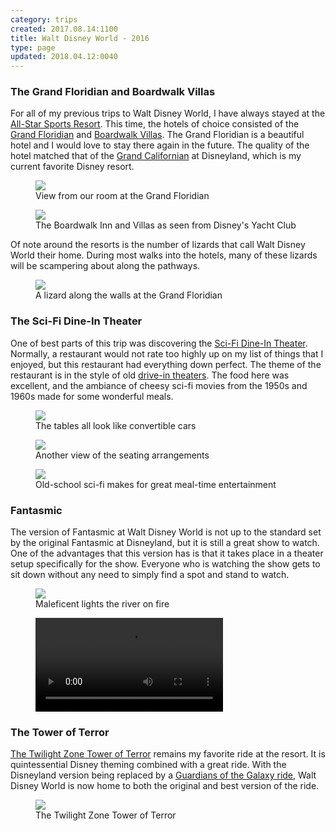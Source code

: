 ```yaml
---
category: trips
created: 2017.08.14:1100
title: Walt Disney World - 2016
type: page
updated: 2018.04.12:0040
---
```


### The Grand Floridian and Boardwalk Villas

For all of my previous trips to Walt Disney World, I have always stayed at the [All-Star Sports Resort](https://en.wikipedia.org/wiki/Disney%27s_All-Star_Sports_Resort). This time, the hotels of choice consisted of the [Grand Floridian](https://en.wikipedia.org/wiki/Disney%27s_Grand_Floridian_Resort_%26_Spa) and [Boardwalk Villas](https://en.wikipedia.org/wiki/Disney%27s_BoardWalk_Resort#Villas). The Grand Floridian is a beautiful hotel and I would love to stay there again in the future. The quality of the hotel matched that of the [Grand Californian](https://en.wikipedia.org/wiki/Disney%27s_Grand_Californian_Hotel_%26_Spa) at Disneyland, which is my current favorite Disney resort.

<figure>
	<img src='/images/walt-disney-world-2016_grand-floridian.jpg'>
	<figcaption>View from our room at the Grand Floridian</figcaption>
</figure>

<figure>
	<img src='/images/walt-disney-world-2016_boardwalk.jpg'>
	<figcaption>The Boardwalk Inn and Villas as seen from Disney's Yacht Club<figcaption>
</figure>

Of note around the resorts is the number of lizards that call Walt Disney World their home. During most walks into the hotels, many of these lizards will be scampering about along the pathways.

<figure>
	<img src='/images/walt-disney-world-2016_lizard.jpg'>
	<figcaption>A lizard along the walls at the Grand Floridian</figcaption>
</figure>

### The Sci-Fi Dine-In Theater

One of best parts of this trip was discovering the [Sci-Fi Dine-In Theater](https://en.wikipedia.org/wiki/Sci-Fi_Dine-In_Theater_Restaurant). Normally, a restaurant would not rate too highly up on my list of things that I enjoyed, but this restaurant had everything down perfect. The theme of the restaurant is in the style of old [drive-in theaters](https://en.wikipedia.org/wiki/Drive-in_theater). The food here was excellent, and the ambiance of cheesy sci-fi movies from the 1950s and 1960s made for some wonderful meals.

<figure>
	<img src='/images/walt-disney-world-2016_theater-cars.jpg'>
	<figcaption>The tables all look like convertible cars</figcaption>
</figure>

<figure>
	<img src='/images/walt-disney-world-2016_theater-tables.jpg'>
	<figcaption>Another view of the seating arrangements</figcaption>
</figure>

<figure>
	<img src='/images/walt-disney-world-2016_theater-screen.jpg'>
	<figcaption>Old-school sci-fi makes for great meal-time entertainment</figcaption>
</figure>

### Fantasmic

The version of Fantasmic at Walt Disney World is not up to the standard set by the original Fantasmic at Disneyland, but it is still a great show to watch. One of the advantages that this version has is that it takes place in a theater setup specifically for the show. Everyone who is watching the show gets to sit down without any need to simply find a spot and stand to watch.

<figure>
	<img src='/images/walt-disney-world-2016_fantasmic-dragon.jpg'>
	<figcaption>Maleficent lights the river on fire</figcaption>
</figure>

<figure>
	<video src="/images/walt-disney-world-2016_fantasmic-finale.mp4" controls preload="metadata"></video>
</figure>

### The Tower of Terror

[The Twilight Zone Tower of Terror](https://en.wikipedia.org/wiki/The_Twilight_Zone_Tower_of_Terror) remains my favorite ride at the resort. It is quintessential Disney theming combined with a great ride. With the Disneyland version being replaced by a [Guardians of the Galaxy ride](https://en.wikipedia.org/wiki/Guardians_of_the_Galaxy_–_Mission:_Breakout!),  Walt Disney World is now home to both the original and best version of the ride.

<figure>
	<img src='/images/walt-disney-world-2016_tower.jpg'>
	<figcaption>The Twilight Zone Tower of Terror</figcaption>
</figure>
